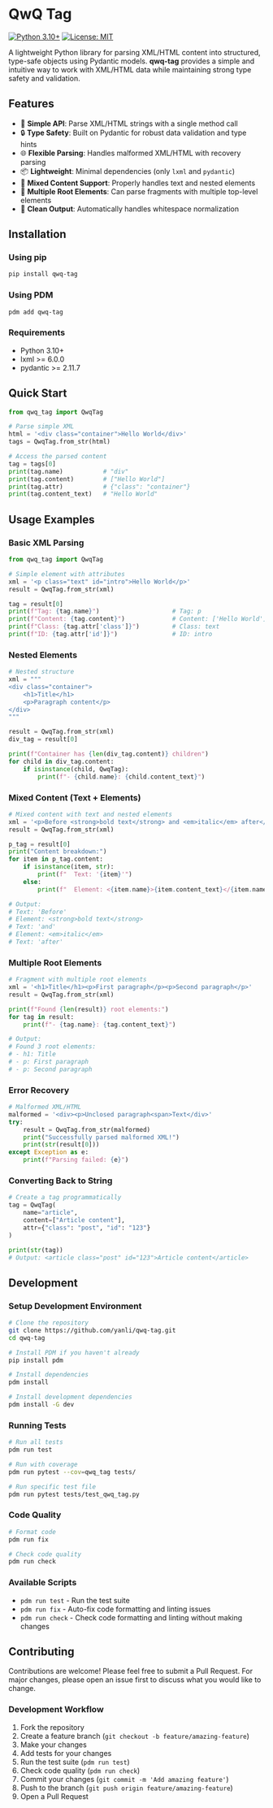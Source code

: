 # QwQ Tag

[![Python 3.10+](https://img.shields.io/badge/python-3.10+-blue.svg)](https://www.python.org/downloads/)
[![License: MIT](https://img.shields.io/badge/License-MIT-yellow.svg)](https://opensource.org/licenses/MIT)

A lightweight Python library for parsing XML/HTML content into structured, type-safe objects using Pydantic models. **qwq-tag** provides a simple and intuitive way to work with XML/HTML data while maintaining strong type safety and validation.

## Features

- 🚀 **Simple API**: Parse XML/HTML strings with a single method call
- 🔒 **Type Safety**: Built on Pydantic for robust data validation and type hints
- 🌐 **Flexible Parsing**: Handles malformed XML/HTML with recovery parsing
- 📦 **Lightweight**: Minimal dependencies (only `lxml` and `pydantic`)
- 🎯 **Mixed Content Support**: Properly handles text and nested elements
- 🔄 **Multiple Root Elements**: Can parse fragments with multiple top-level elements
- 🧹 **Clean Output**: Automatically handles whitespace normalization

## Installation

### Using pip

```bash
pip install qwq-tag
```

### Using PDM

```bash
pdm add qwq-tag
```

### Requirements

- Python 3.10+
- lxml >= 6.0.0
- pydantic >= 2.11.7

## Quick Start

```python
from qwq_tag import QwqTag

# Parse simple XML
html = '<div class="container">Hello World</div>'
tags = QwqTag.from_str(html)

# Access the parsed content
tag = tags[0]
print(tag.name)           # "div"
print(tag.content)        # ["Hello World"]
print(tag.attr)           # {"class": "container"}
print(tag.content_text)   # "Hello World"
```

## Usage Examples

### Basic XML Parsing

```python
from qwq_tag import QwqTag

# Simple element with attributes
xml = '<p class="text" id="intro">Hello World</p>'
result = QwqTag.from_str(xml)

tag = result[0]
print(f"Tag: {tag.name}")                    # Tag: p
print(f"Content: {tag.content}")             # Content: ['Hello World']
print(f"Class: {tag.attr['class']}")         # Class: text
print(f"ID: {tag.attr['id']}")               # ID: intro
```

### Nested Elements

```python
# Nested structure
xml = """
<div class="container">
    <h1>Title</h1>
    <p>Paragraph content</p>
</div>
"""

result = QwqTag.from_str(xml)
div_tag = result[0]

print(f"Container has {len(div_tag.content)} children")
for child in div_tag.content:
    if isinstance(child, QwqTag):
        print(f"- {child.name}: {child.content_text}")
```

### Mixed Content (Text + Elements)

```python
# Mixed content with text and nested elements
xml = '<p>Before <strong>bold text</strong> and <em>italic</em> after</p>'
result = QwqTag.from_str(xml)

p_tag = result[0]
print("Content breakdown:")
for item in p_tag.content:
    if isinstance(item, str):
        print(f"  Text: '{item}'")
    else:
        print(f"  Element: <{item.name}>{item.content_text}</{item.name}>")

# Output:
# Text: 'Before'
# Element: <strong>bold text</strong>
# Text: 'and'
# Element: <em>italic</em>
# Text: 'after'
```

### Multiple Root Elements

```python
# Fragment with multiple root elements
xml = '<h1>Title</h1><p>First paragraph</p><p>Second paragraph</p>'
result = QwqTag.from_str(xml)

print(f"Found {len(result)} root elements:")
for tag in result:
    print(f"- {tag.name}: {tag.content_text}")

# Output:
# Found 3 root elements:
# - h1: Title
# - p: First paragraph
# - p: Second paragraph
```

### Error Recovery

```python
# Malformed XML/HTML
malformed = '<div><p>Unclosed paragraph<span>Text</div>'
try:
    result = QwqTag.from_str(malformed)
    print("Successfully parsed malformed XML!")
    print(str(result[0]))
except Exception as e:
    print(f"Parsing failed: {e}")
```

### Converting Back to String

```python
# Create a tag programmatically
tag = QwqTag(
    name="article",
    content=["Article content"],
    attr={"class": "post", "id": "123"}
)

print(str(tag))
# Output: <article class="post" id="123">Article content</article>
```
## Development

### Setup Development Environment

```bash
# Clone the repository
git clone https://github.com/yanli/qwq-tag.git
cd qwq-tag

# Install PDM if you haven't already
pip install pdm

# Install dependencies
pdm install

# Install development dependencies
pdm install -G dev
```

### Running Tests

```bash
# Run all tests
pdm run test

# Run with coverage
pdm run pytest --cov=qwq_tag tests/

# Run specific test file
pdm run pytest tests/test_qwq_tag.py
```

### Code Quality

```bash
# Format code
pdm run fix

# Check code quality
pdm run check
```

### Available Scripts

- `pdm run test` - Run the test suite
- `pdm run fix` - Auto-fix code formatting and linting issues
- `pdm run check` - Check code formatting and linting without making changes

## Contributing

Contributions are welcome! Please feel free to submit a Pull Request. For major changes, please open an issue first to discuss what you would like to change.

### Development Workflow

1. Fork the repository
2. Create a feature branch (`git checkout -b feature/amazing-feature`)
3. Make your changes
4. Add tests for your changes
5. Run the test suite (`pdm run test`)
6. Check code quality (`pdm run check`)
7. Commit your changes (`git commit -m 'Add amazing feature'`)
8. Push to the branch (`git push origin feature/amazing-feature`)
9. Open a Pull Request
